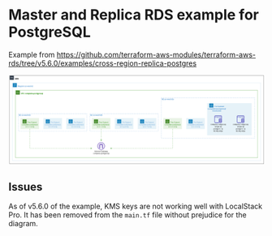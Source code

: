 # Master and Replica RDS example for PostgreSQL

Example from https://github.com/terraform-aws-modules/terraform-aws-rds/tree/v5.6.0/examples/cross-region-replica-postgres

![output](output.png)

## Issues

As of v5.6.0 of the example, KMS keys are not working well with LocalStack Pro. It has been removed from the `main.tf` file without prejudice for the diagram.

